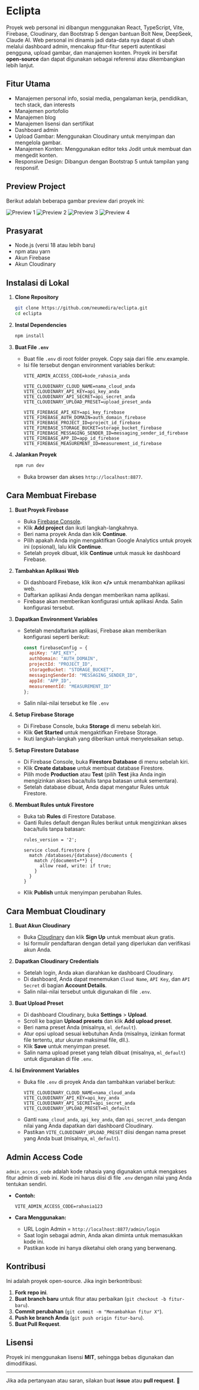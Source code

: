 # Eclipta

Proyek web personal ini dibangun menggunakan React, TypeScript, Vite, Firebase, Cloudinary, dan Bootstrap 5 dengan bantuan Bolt New, DeepSeek, Claude AI. Web personal ini dinamis jadi data-data nya dapat di ubah melalui dashboard admin, mencakup fitur-fitur seperti autentikasi pengguna, upload gambar, dan manajemen konten. Proyek ini bersifat **open-source** dan dapat digunakan sebagai referensi atau dikembangkan lebih lanjut.

## Fitur Utama
- Manajemen personal info, sosial media, pengalaman kerja, pendidikan, tech stack, dan interests
- Manajemen portofolio
- Manajemen blog
- Manajemen lisensi dan sertifikat
- Dashboard admin
- Upload Gambar: Menggunakan Cloudinary untuk menyimpan dan mengelola gambar.
- Manajemen Konten: Menggunakan editor teks Jodit untuk membuat dan mengedit konten.
- Responsive Design: Dibangun dengan Bootstrap 5 untuk tampilan yang responsif.

## Preview Project

Berikut adalah beberapa gambar preview dari proyek ini:

![Preview 1](https://res.cloudinary.com/ddozgkxvt/image/upload/v1741365366/u1xgbbcqzwihswspkoo2.png)
![Preview 2](https://res.cloudinary.com/ddozgkxvt/image/upload/v1741365366/qz0eovlougfqebygvdiu.png)
![Preview 3](https://res.cloudinary.com/ddozgkxvt/image/upload/v1741365366/cn0mbbguxzddbtq0dikx.png)
![Preview 4](https://res.cloudinary.com/ddozgkxvt/image/upload/v1741365366/nadhfhqqaxjo0ihcg9il.png)

## Prasyarat
- Node.js (versi 18 atau lebih baru)
- npm atau yarn
- Akun Firebase
- Akun Cloudinary

## Instalasi di Lokal

1. **Clone Repository**
   ```bash
   git clone https://github.com/neumedira/eclipta.git
   cd eclipta
   ```

2. **Instal Dependencies**
   ```bash
   npm install
   ```

3. **Buat File `.env`**
   - Buat file `.env` di root folder proyek. Copy saja dari file .env.example.
   - Isi file tersebut dengan environment variables berikut:
     ```env
     VITE_ADMIN_ACCESS_CODE=kode_rahasia_anda

     VITE_CLOUDINARY_CLOUD_NAME=nama_cloud_anda
     VITE_CLOUDINARY_API_KEY=api_key_anda
     VITE_CLOUDINARY_API_SECRET=api_secret_anda
     VITE_CLOUDINARY_UPLOAD_PRESET=upload_preset_anda

     VITE_FIREBASE_API_KEY=api_key_firebase
     VITE_FIREBASE_AUTH_DOMAIN=auth_domain_firebase
     VITE_FIREBASE_PROJECT_ID=project_id_firebase
     VITE_FIREBASE_STORAGE_BUCKET=storage_bucket_firebase
     VITE_FIREBASE_MESSAGING_SENDER_ID=messaging_sender_id_firebase
     VITE_FIREBASE_APP_ID=app_id_firebase
     VITE_FIREBASE_MEASUREMENT_ID=measurement_id_firebase
     ```

4. **Jalankan Proyek**
   ```bash
   npm run dev
   ```
   - Buka browser dan akses `http://localhost:8877`.

## Cara Membuat Firebase

1. **Buat Proyek Firebase**
   - Buka [Firebase Console](https://console.firebase.google.com/).
   - Klik **Add project** dan ikuti langkah-langkahnya.
   - Beri nama proyek Anda dan klik **Continue**.
   - Pilih apakah Anda ingin mengaktifkan Google Analytics untuk proyek ini (opsional), lalu klik **Continue**.
   - Setelah proyek dibuat, klik **Continue** untuk masuk ke dashboard Firebase.

2. **Tambahkan Aplikasi Web**
   - Di dashboard Firebase, klik ikon **</>** untuk menambahkan aplikasi web.
   - Daftarkan aplikasi Anda dengan memberikan nama aplikasi.
   - Firebase akan memberikan konfigurasi untuk aplikasi Anda. Salin konfigurasi tersebut.

3. **Dapatkan Environment Variables**
   - Setelah mendaftarkan aplikasi, Firebase akan memberikan konfigurasi seperti berikut:
     ```javascript
     const firebaseConfig = {
       apiKey: "API_KEY",
       authDomain: "AUTH_DOMAIN",
       projectId: "PROJECT_ID",
       storageBucket: "STORAGE_BUCKET",
       messagingSenderId: "MESSAGING_SENDER_ID",
       appId: "APP_ID",
       measurementId: "MEASUREMENT_ID"
     };
     ```
   - Salin nilai-nilai tersebut ke file `.env`

4. **Setup Firebase Storage**
   - Di Firebase Console, buka **Storage** di menu sebelah kiri.
   - Klik **Get Started** untuk mengaktifkan Firebase Storage.
   - Ikuti langkah-langkah yang diberikan untuk menyelesaikan setup.

5. **Setup Firestore Database**
   - Di Firebase Console, buka **Firestore Database** di menu sebelah kiri.
   - Klik **Create database** untuk membuat database Firestore.
   - Pilih mode **Production** atau **Test** (pilih **Test** jika Anda ingin mengizinkan akses baca/tulis tanpa batasan untuk sementara).
   - Setelah database dibuat, Anda dapat mengatur Rules untuk Firestore.

6. **Membuat Rules untuk Firestore**
   - Buka tab **Rules** di Firestore Database.
   - Ganti Rules default dengan Rules berikut untuk mengizinkan akses baca/tulis tanpa batasan:
     ```plaintext
     rules_version = '2';

     service cloud.firestore {
       match /databases/{database}/documents {
         match /{document=**} {
           allow read, write: if true;
         }
       }
     }
     ```
   - Klik **Publish** untuk menyimpan perubahan Rules.

## Cara Membuat Cloudinary

1. **Buat Akun Cloudinary**
   - Buka [Cloudinary](https://cloudinary.com/) dan klik **Sign Up** untuk membuat akun gratis.
   - Isi formulir pendaftaran dengan detail yang diperlukan dan verifikasi akun Anda.

2. **Dapatkan Cloudinary Credentials**
   - Setelah login, Anda akan diarahkan ke dashboard Cloudinary.
   - Di dashboard, Anda dapat menemukan `Cloud Name`, `API Key`, dan `API Secret` di bagian **Account Details**.
   - Salin nilai-nilai tersebut untuk digunakan di file `.env`.

3. **Buat Upload Preset**
   - Di dashboard Cloudinary, buka **Settings** > **Upload**.
   - Scroll ke bagian **Upload presets** dan klik **Add upload preset**.
   - Beri nama preset Anda (misalnya, `ml_default`).
   - Atur opsi upload sesuai kebutuhan Anda (misalnya, izinkan format file tertentu, atur ukuran maksimal file, dll.).
   - Klik **Save** untuk menyimpan preset.
   - Salin nama upload preset yang telah dibuat (misalnya, `ml_default`) untuk digunakan di file `.env`.

4. **Isi Environment Variables**
   - Buka file `.env` di proyek Anda dan tambahkan variabel berikut:
     ```
     VITE_CLOUDINARY_CLOUD_NAME=nama_cloud_anda
     VITE_CLOUDINARY_API_KEY=api_key_anda
     VITE_CLOUDINARY_API_SECRET=api_secret_anda
     VITE_CLOUDINARY_UPLOAD_PRESET=ml_default
     ```
   - Ganti `nama_cloud_anda`, `api_key_anda`, dan `api_secret_anda` dengan nilai yang Anda dapatkan dari dashboard Cloudinary.
   - Pastikan `VITE_CLOUDINARY_UPLOAD_PRESET` diisi dengan nama preset yang Anda buat (misalnya, `ml_default`).

## Admin Access Code

`admin_access_code` adalah kode rahasia yang digunakan untuk mengakses fitur admin di web ini. Kode ini harus diisi di file `.env` dengan nilai yang Anda tentukan sendiri.

- **Contoh:**
  ```env
  VITE_ADMIN_ACCESS_CODE=rahasia123
  ```

- **Cara Menggunakan:**
  - URL Login Admin = `http://localhost:8877/admin/login`
  - Saat login sebagai admin, Anda akan diminta untuk memasukkan kode ini.
  - Pastikan kode ini hanya diketahui oleh orang yang berwenang.

## Kontribusi

Ini adalah proyek open-source. Jika ingin berkontribusi:
1. **Fork repo ini**.
2. **Buat branch baru** untuk fitur atau perbaikan (`git checkout -b fitur-baru`).
3. **Commit perubahan** (`git commit -m "Menambahkan fitur X"`).
4. **Push ke branch Anda** (`git push origin fitur-baru`).
5. **Buat Pull Request**.

## Lisensi
Proyek ini menggunakan lisensi **MIT**, sehingga bebas digunakan dan dimodifikasi.

---

Jika ada pertanyaan atau saran, silakan buat **issue** atau **pull request**. 🚀
